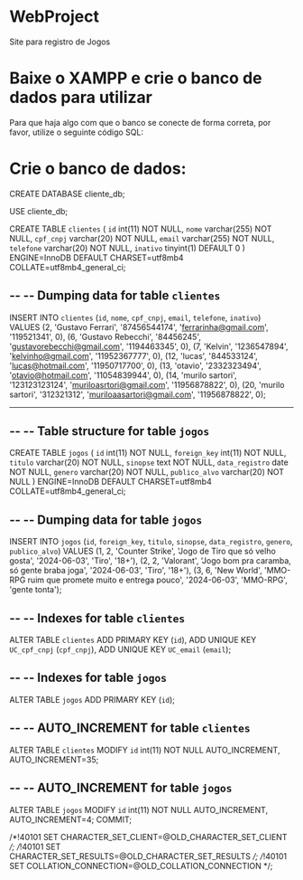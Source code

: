 # WebProject
 Site para registro de Jogos

# Baixe o XAMPP e crie o banco de dados para utilizar
 Para que haja algo com que o banco se conecte de forma correta, por favor, utilize o seguinte código SQL:

# Crie o banco de dados:

CREATE DATABASE cliente_db;

USE cliente_db;

CREATE TABLE `clientes` (
  `id` int(11) NOT NULL,
  `nome` varchar(255) NOT NULL,
  `cpf_cnpj` varchar(20) NOT NULL,
  `email` varchar(255) NOT NULL,
  `telefone` varchar(20) NOT NULL,
  `inativo` tinyint(1) DEFAULT 0
) ENGINE=InnoDB DEFAULT CHARSET=utf8mb4 COLLATE=utf8mb4_general_ci;

--
-- Dumping data for table `clientes`
--

INSERT INTO `clientes` (`id`, `nome`, `cpf_cnpj`, `email`, `telefone`, `inativo`) VALUES
(2, 'Gustavo Ferrari', '87456544174', 'ferrarinha@gmail.com', '119521341', 0),
(6, 'Gustavo Rebecchi', '84456245', 'gustavorebecchi@gmail.com', '1194463345', 0),
(7, 'Kelvin', '1236547894', 'kelvinho@gmail.com', '11952367777', 0),
(12, 'lucas', '844533124', 'lucas@hotmail.com', '11950717700', 0),
(13, 'otavio', '2332323494', 'otavio@hotmail.com', '11054839944', 0),
(14, 'murilo sartori', '123123123124', 'muriloasrtori@gmail.com', '11956878822', 0),
(20, 'murilo sartori', '312321312', 'muriloaasartori@gmail.com', '11956878822', 0);

-- --------------------------------------------------------

--
-- Table structure for table `jogos`
--

CREATE TABLE `jogos` (
  `id` int(11) NOT NULL,
  `foreign_key` int(11) NOT NULL,
  `titulo` varchar(20) NOT NULL,
  `sinopse` text NOT NULL,
  `data_registro` date NOT NULL,
  `genero` varchar(20) NOT NULL,
  `publico_alvo` varchar(20) NOT NULL
) ENGINE=InnoDB DEFAULT CHARSET=utf8mb4 COLLATE=utf8mb4_general_ci;

--
-- Dumping data for table `jogos`
--

INSERT INTO `jogos` (`id`, `foreign_key`, `titulo`, `sinopse`, `data_registro`, `genero`, `publico_alvo`) VALUES
(1, 2, 'Counter Strike', 'Jogo de Tiro que só velho gosta', '2024-06-03', 'Tiro', '18+'),
(2, 2, 'Valorant', 'Jogo bom pra caramba, só gente braba joga', '2024-06-03', 'Tiro', '18+'),
(3, 6, 'New World', 'MMO- RPG ruim que promete muito e entrega pouco', '2024-06-03', 'MMO-RPG', 'gente tonta');

--
-- Indexes for table `clientes`
--
ALTER TABLE `clientes`
  ADD PRIMARY KEY (`id`),
  ADD UNIQUE KEY `UC_cpf_cnpj` (`cpf_cnpj`),
  ADD UNIQUE KEY `UC_email` (`email`);

--
-- Indexes for table `jogos`
--
ALTER TABLE `jogos`
  ADD PRIMARY KEY (`id`);

--
-- AUTO_INCREMENT for table `clientes`
--
ALTER TABLE `clientes`
  MODIFY `id` int(11) NOT NULL AUTO_INCREMENT, AUTO_INCREMENT=35;

--
-- AUTO_INCREMENT for table `jogos`
--
ALTER TABLE `jogos`
  MODIFY `id` int(11) NOT NULL AUTO_INCREMENT, AUTO_INCREMENT=4;
COMMIT;

/*!40101 SET CHARACTER_SET_CLIENT=@OLD_CHARACTER_SET_CLIENT */;
/*!40101 SET CHARACTER_SET_RESULTS=@OLD_CHARACTER_SET_RESULTS */;
/*!40101 SET COLLATION_CONNECTION=@OLD_COLLATION_CONNECTION */;
